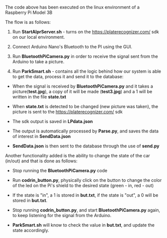 The code above has been executed on the linux environment of a Raspberry Pi Model 3B 

The flow is as follows:

1. Run **StartAlprServer.sh** - turns on the https://platerecognizer.com/ sdk on our local environment. 

2. Connect Arduino Nano's Bluetooth to the PI using the GUI.

3. Run **BluetoothPiCamera.py** in order to receive the signal sent from the Arduino to take a picture.

3. Run **ParkSmart.sh** - contains all the logic behind how our system is able to get the data, process it and send it to the database:

- When the signal is received by **BluetoothPiCamera.py** and it takes a picture(**test.jpg**),  a copy of it will be made (**test3.jpg**) and a 1 will be written in the file **state.txt**

- When **state.txt** is detected to be changed (new picture was taken), the picture is sent to the https://platerecognizer.com/ sdk

- The sdk output is saved in **LPdata.json**

- The output is automatically processed by **Parse.py**, and saves the data of interest in **SendData.json**

- **SendData.json** is then sent to the database through the use of **send.py**


Another functionality added is the ability to change the state of the car (in/out) and that is done as follows:

- Stop running the **BluetoothPiCamera.py** code

- Run **codrin_button.py**, physically click on the button to change the color of the led on the Pi's shield to the desired state (green - in, red - out)

- If the state is "in", a 1 is stored in **but.txt**, if the state is "out", a 0 will be stored in **but.txt**.

- Stop running **codrin_button.py**, and start **BluetoothPiCamera.py** again, to keep listening for the signal from the Arduino.  

- **ParkSmart.sh** will know to check the value in **but.txt**, and update the state accordingly. 
